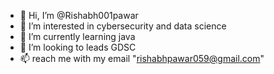 - 👋 Hi, I’m @Rishabh001pawar
- 👀 I’m interested in cybersecurity and data science
- 🌱 I’m currently learning java
- 💞️ I’m looking to leads GDSC
- 📫 reach me with my email "rishabhpawar059@gmail.com" 

<!---
Rishabh001pawar/Rishabh001pawar is a ✨ special ✨ repository because its `README.md` (this file) appears on your GitHub profile.
You can click the Preview link to take a look at your changes.
--->
